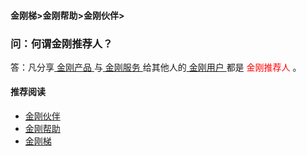 #### 金刚梯>金刚帮助>金刚伙伴>
### 问：何谓金刚推荐人？
答：凡分享[ 金刚产品 ](https://a2zitpro.github.io/web/kkproducts)与[ 金刚服务 ](https://a2zitpro.github.io/web/kkservices)给其他人的[ 金刚用户 ](https://a2zitpro.github.io/web/kkuser)都是<font color="Red"> 金刚推荐人 </font>。

#### 推荐阅读
- [金刚伙伴](https://a2zitpro.github.io/web/list_kkpartner)
- [金刚帮助](https://a2zitpro.github.io/web/list_helpkkvpn)
- [金刚梯](https://a2zitpro.github.io/web/dlb)
